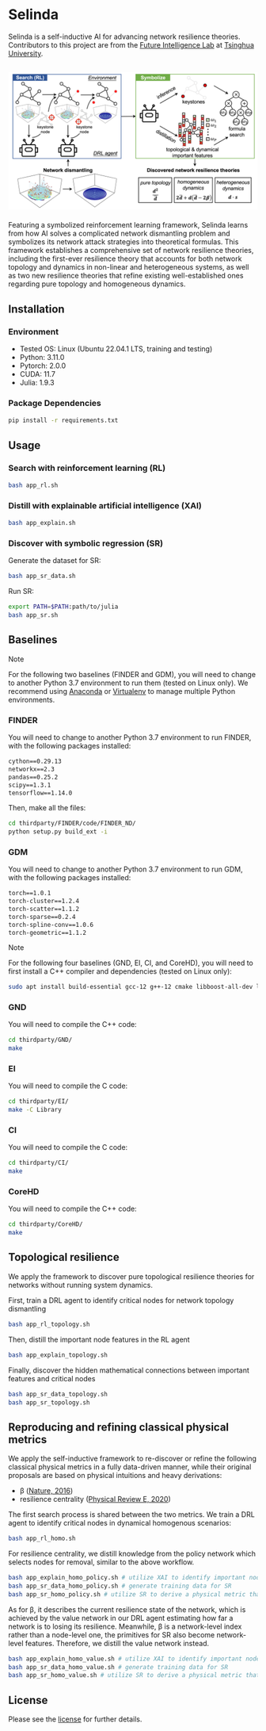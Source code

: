 # Selinda

Selinda is a self-inductive AI for advancing network resilience theories.
Contributors to this project are from the [Future Intelligence Lab](https://fi.ee.tsinghua.edu.cn) at [Tsinghua University](https://www.tsinghua.edu.cn/en/).

![Loading Model Overview](assets/framework.png "Model Overview")
---

Featuring a symbolized reinforcement learning framework, Selinda learns from how AI solves a complicated network dismantling problem and symbolizes its network attack strategies into theoretical formulas.
This framework establishes a comprehensive set of network resilience theories, including the first-ever resilience theory that accounts for both network topology and dynamics in non-linear and heterogeneous systems, as well as two new resilience theories that refine existing well-established ones regarding pure topology and homogeneous dynamics.


## Installation

### Environment
- Tested OS: Linux (Ubuntu 22.04.1 LTS, training and testing)
- Python: 3.11.0
- Pytorch: 2.0.0
- CUDA: 11.7
- Julia: 1.9.3

### Package Dependencies
```bash
pip install -r requirements.txt
```

## Usage
### Search with reinforcement learning (RL)
```bash
bash app_rl.sh
```

### Distill with explainable artificial intelligence (XAI)
```bash
bash app_explain.sh
```

### Discover with symbolic regression (SR)
Generate the dataset for SR:
```bash
bash app_sr_data.sh
```
Run SR:
```bash
export PATH=$PATH:path/to/julia
bash app_sr.sh
```

## Baselines

> [!NOTE]
> For the following two baselines (FINDER and GDM), you will need to change to another Python 3.7 environment to run them (tested on Linux only).
> We recommend using [Anaconda](https://www.anaconda.com/) or [Virtualenv](https://virtualenv.pypa.io/en/latest/) to manage multiple Python environments.
>
 
### FINDER
You will need to change to another Python 3.7 environment to run FINDER, with the following packages installed:
```
cython==0.29.13
networkx==2.3
pandas==0.25.2
scipy==1.3.1
tensorflow==1.14.0
```
Then, make all the files:
```bash
cd thirdparty/FINDER/code/FINDER_ND/
python setup.py build_ext -i
```

### GDM
You will need to change to another Python 3.7 environment to run GDM, with the following packages installed:
```
torch==1.0.1
torch-cluster==1.2.4
torch-scatter==1.1.2
torch-sparse==0.2.4
torch-spline-conv==1.0.6
torch-geometric==1.1.2
```

> [!NOTE]
> For the following four baselines (GND, EI, CI, and CoreHD), you will need to first install a C++ compiler and dependencies (tested on Linux only):
> 
> ```bash
> sudo apt install build-essential gcc-12 g++-12 cmake libboost-all-dev libomp-dev
>```


### GND
You will need to compile the C++ code:
```bash
cd thirdparty/GND/
make
```

### EI
You will need to compile the C code:
```bash
cd thirdparty/EI/
make -C Library
```


### CI
You will need to compile the C code:
```bash
cd thirdparty/CI/
make
```


### CoreHD
You will need to compile the C++ code:
```bash
cd thirdparty/CoreHD/
make
```


## Topological resilience
We apply the framework to discover pure topological resilience theories for networks without running system dynamics.

First, train a DRL agent to identify critical nodes for network topology dismantling
```bash
bash app_rl_topology.sh
```

Then, distill the important node features in the RL agent
```bash
bash app_explain_topology.sh
```

Finally, discover the hidden mathematical connections between important features and critical nodes
```bash
bash app_sr_data_topology.sh
bash app_sr_topology.sh
```


## Reproducing and refining classical physical metrics
We apply the self-inductive framework to re-discover or refine the following classical physical metrics in a fully data-driven manner, while their original proposals are based on physical intuitions and heavy derivations:
- &beta; ([Nature, 2016](https://www.nature.com/articles/nature16948k))
- resilience centrality ([Physical Review E, 2020](https://journals.aps.org/pre/abstract/10.1103/PhysRevE.101.022304))

The first search process is shared between the two metrics. We train a DRL agent to identify critical nodes in dynamical homogenous scenarios:
```bash
bash app_rl_homo.sh
```

For resilience centrality, we distill knowledge from the policy network which selects nodes for removal, similar to the above workflow.
```bash
bash app_explain_homo_policy.sh # utilize XAI to identify important node features for the policy network
bash app_sr_data_homo_policy.sh # generate training data for SR
bash app_sr_homo_policy.sh # utilize SR to derive a physical metric that mimics the policy network
```

As for &beta;, it describes the current resilience state of the network, which is achieved by the value network in our DRL agent estimating how far a network is to losing its resilience.
Meanwhile, &beta; is a network-level index rather than a node-level one, the primitives for SR also become network-level features.
Therefore, we distill the value network instead.
```bash
bash app_explain_homo_value.sh # utilize XAI to identify important node features for the value network
bash app_sr_data_homo_value.sh # generate training data for SR
bash app_sr_homo_value.sh # utilize SR to derive a physical metric that mimics the value network
```

## License
Please see the [license](LICENSE) for further details.
